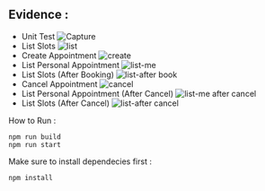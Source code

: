## Evidence :
* Unit Test
![Capture](https://github.com/user-attachments/assets/af147567-ec4a-4258-9273-02d8fd25d6fe)
* List Slots
![list](https://github.com/user-attachments/assets/64145ce5-b513-4d6a-87b3-a0796a6a86eb)
* Create Appointment
![create](https://github.com/user-attachments/assets/a1742d20-55ef-43eb-bafe-62c52d2f1d47)
* List Personal Appointment
![list-me](https://github.com/user-attachments/assets/924b15a8-b75c-4c3a-9de4-642bf3cf9f9b)
* List Slots (After Booking)
![list-after book](https://github.com/user-attachments/assets/4901cfa0-a944-42e4-940b-9fbabe894e07)
* Cancel Appointment
![cancel](https://github.com/user-attachments/assets/8f86a282-b59d-4ebb-af10-350da295f748)
* List Personal Appointment (After Cancel)
![list-me after cancel](https://github.com/user-attachments/assets/c45a0812-5272-4b09-9b38-786a04c12b56)
* List Slots (After Cancel)
![list-after cancel](https://github.com/user-attachments/assets/d5d3657d-e83e-4b6f-8c8c-74e1306bdbbd)

How to Run :
```
npm run build
npm run start
```

Make sure to install dependecies first :
```
npm install
```
